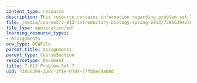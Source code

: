 ```yaml
---
content_type: resource
description: This resource contains information regarding problem set 7.
file: /media/courses/7-013-introductory-biology-spring-2013/73866394228c3f1e070477fbbed4ab8d_MIT7_013S13_Pset7Q.pdf
file_type: application/pdf
learning_resource_types:
- Assignments
ocw_type: OCWFile
parent_title: Assignments
parent_type: CourseSection
resourcetype: Document
title: 7.013 Problem Set 7
uid: 73866394-228c-3f1e-0704-77fbbed4ab8d
---
```

